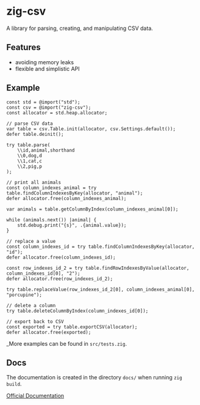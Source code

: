 # zig-csv

A library for parsing, creating, and manipulating CSV data.

## Features

- avoiding memory leaks
- flexible and simplistic API

## Example

```zig
const std = @import("std");
const csv = @import("zig-csv");
const allocator = std.heap.allocator;

// parse CSV data
var table = csv.Table.init(allocator, csv.Settings.default());
defer table.deinit();

try table.parse(
    \\id,animal,shorthand
    \\0,dog,d
    \\1,cat,c
    \\2,pig,p
);

// print all animals
const column_indexes_animal = try table.findColumnIndexesByKey(allocator, "animal");
defer allocator.free(column_indexes_animal);

var animals = table.getColumnByIndex(column_indexes_animal[0]);

while (animals.next()) |animal| {
    std.debug.print("{s}", .{animal.value});
}

// replace a value
const column_indexes_id = try table.findColumnIndexesByKey(allocator, "id");
defer allocator.free(column_indexes_id);

const row_indexes_id_2 = try table.findRowIndexesByValue(allocator, column_indexes_id[0], "2");
defer allocator.free(row_indexes_id_2);

try table.replaceValue(row_indexes_id_2[0], column_indexes_animal[0], "porcupine");

// delete a column
try table.deleteColumnByIndex(column_indexes_id[0]);

// export back to CSV
const exported = try table.exportCSV(allocator);
defer allocator.free(exported);

```

_More examples can be found in `src/tests.zig`.

## Docs

The documentation is created in the directory `docs/` when running `zig build`.

[Official Documentation](https://TODO)
